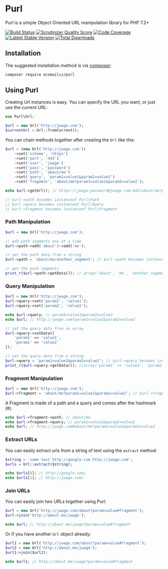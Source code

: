 Purl
====

Purl is a simple Object Oriented URL manipulation library for PHP 7.2+

[![Build Status](https://secure.travis-ci.org/jwage/purl.png?branch=master)](http://travis-ci.org/jwage/purl)
[![Scrutinizer Quality Score](https://scrutinizer-ci.com/g/jwage/purl/badges/quality-score.png?s=7e0e1d4b5d7f6be61a3cd804dba556a0e4d1141d)](https://scrutinizer-ci.com/g/jwage/purl/)
[![Code Coverage](https://scrutinizer-ci.com/g/jwage/purl/badges/coverage.png?s=a02332bc4d6a32df3171f2ba714e4583a70c0154)](https://scrutinizer-ci.com/g/jwage/purl/)
[![Latest Stable Version](https://poser.pugx.org/jwage/purl/v/stable.png)](https://packagist.org/packages/jwage/purl)
[![Total Downloads](https://poser.pugx.org/jwage/purl/downloads.png)](https://packagist.org/packages/jwage/purl)

## Installation

The suggested installation method is via [composer](https://getcomposer.org/):

```sh
composer require ecomailcz/purl
```

Using Purl
----------

Creating Url instances is easy. You can specify the URL you want, or just use the current URL:

```php
use Purl\Url;

$url = new Url('http://jwage.com');
$currentUrl = Url::fromCurrent();
```

You can chain methods together after creating the `Url` like this:

```php
$url = (new Url('http://jwage.com'))
    ->set('scheme', 'https')
    ->set('port', '443')
    ->set('user', 'jwage')
    ->set('pass', 'password')
    ->set('path', 'about/me')
    ->set('query', 'param1=value1&param2=value2')
    ->set('fragment', 'about/me?param1=value1&param2=value2');

echo $url->getUrl(); // https://jwage:password@jwage.com:443/about/me?param1=value1&param2=value2#about/me?param1=value1&param2=value2

// $url->path becomes instanceof Purl\Path
// $url->query becomes instanceof Purl\Query
// $url->fragment becomes instanceof Purl\Fragment
```

### Path Manipulation

```php
$url = new Url('http://jwage.com');

// add path segments one at a time
$url->path->add('about')->add('me');

// set the path data from a string
$url->path = 'about/me/another_segment'; // $url->path becomes instanceof Purl\Path

// get the path segments
print_r($url->path->getData()); // array('about', 'me', 'another_segment')
```

### Query Manipulation

```php
$url = new Url('http://jwage.com');
$url->query->set('param1', 'value1');
$url->query->set('param2', 'value2');

echo $url->query; // param1=value1&param2=value2
echo $url; // http://jwage.com?param1=value1&param2=value2

// set the query data from an array
$url->query->setData([
    'param1' => 'value1',
    'param2' => 'value2'
]);

// set the query data from a string
$url->query = 'param1=value1&param2=value2'; // $url->query becomes instanceof Purl\Query
print_r($url->query->getData()); //array('param1' => 'value1', 'param2' => 'value2')
```

### Fragment Manipulation

```php
$url = new Url('http://jwage.com');
$url->fragment = 'about/me?param1=value1&param2=value2'; // $url->fragment becomes instanceof Purl\Fragment
```

A Fragment is made of a path and a query and comes after the hashmark (#).

```php
echo $url->fragment->path; // about/me
echo $url->fragment->query; // param1=value1&param2=value2
echo $url; // http://jwage.com#about/me?param1=value1&param2=value2
```

### Extract URLs

You can easily extract urls from a string of text using the `extract` method:

```php
$string = 'some text http://google.com http://jwage.com';
$urls = Url::extract($string);

echo $urls[0]; // http://google.com/
echo $urls[1]; // http://jwage.com/
```

### Join URLs

You can easily join two URLs together using Purl:

```php
$url = new Url('http://jwage.com/about?param=value#fragment');
$url->join('http://about.me/jwage');

echo $url; // http://about.me/jwage?param=value#fragment
```

Or if you have another `Url` object already:

```php
$url1 = new Url('http://jwage.com/about?param=value#fragment');
$url2 = new Url('http://about.me/jwage');
$url1->join($url2);

echo $url1; // http://about.me/jwage?param=value#fragment
```
